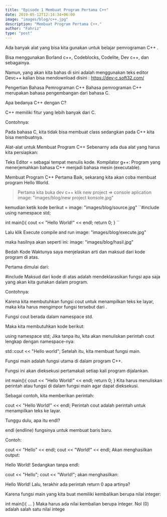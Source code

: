 ```yaml
---
title: "Episode 1 Membuat Program Pertama C++"
date: 2019-05-12T12:14:34+06:00
image: "images/blog/c++.jpg"
description: "Membuat Program Pertama C++."
author: "Fahriz"
type: "post"
---
```


Ada banyak alat yang bisa kita gunakan untuk belajar pemrograman C++ .

Bisa menggunakan Borland c++, Codeblocks, Codelite, Dev c++, dan sebagainya.

Namun, yang akan kita bahas di sini adalah menggunakan teks editor Devc++
kalian bisa mendownload disini : https://dev-c.soft32.com/

Pengertian Bahasa Pemrograman C++
Bahasa pemrograman C++ merupakan bahasa pengembangan dari bahasa C.

Apa bedanya C++ dengan C?

C++ memiliki fitur yang lebih banyak dari C.

Contohnya:

Pada bahasa C, kita tidak bisa membuat class sedangkan pada C++ kita bisa membuatnya.

Alat-alat untuk Membuat Program C++
Sebenarny ada dua alat yang harus kita persiapkan:

Teks Editor = sebagai tempat menulis kode.
Kompilator g++: Program yang menerjemahkan bahasa C++ menjadi bahasa mesin (executable).

Membuat Program C++ Pertama
Baik, sekarang kita akan coba membuat program Hello World.

>Pertama
kita buka dev c++ klik new project => console aplication
image: "images/blog/new project konsole.jpg"


kemudian ketik kode berikut =
 image: "images/blog/source.jpg"
 ``#include <iostream>
 using namespace std;

 int main(){
    cout << "Hello World!" << endl;
   return 0;
 }  ``

Lalu klik Execute compile and run
image: "images/blog/execute.jpg"

maka hasilnya akan seperti ini:
image: "images/blog/hasil.jpg"

 



Bedah Kode
Waktunya saya menjelaskan arti dan maksud dari kode program di atas.

Pertama dimulai dari:

#include <iostream>
Maksud dari kode di atas adalah mendeklarasikan fungsi apa saja yang akan kita gunakan dalam program.

Contohnya:

Karena kita membutuhkan fungsi cout untuk menampilkan teks ke layar, maka kita harus mengimpor fungsi tersebut dari <iostream>.

Fungsi cout berada dalam namespace std.

Maka kita membutuhkan kode berikut:

using namespace std;
Jika tanpa itu, kita akan menuliskan perintah cout lengkap dengan namespace-nya:

std::cout << "Hello world";
Setelah itu, kita membuat fungsi main.

Fungsi main adalah fungsi utama di dalam program C++.

Fungsi ini akan dieksekusi pertamakali setiap kali program dijalankan.

int main(){
    cout << "Hello World!" << endl;
    return 0;
}
Kita harus menuliskan perintah atau fungsi di dalam fungsi main agar dapat dieksekusi.

Sebagai contoh, kita memberikan perintah:

cout << "Hello World!" << endl;
Perintah cout adalah perintah untuk menampilkan teks ke layar.

Tunggu dulu, apa itu endl?

endl (endline) fungsinya untuk membuat baris baru.

Contoh:

cout << "Hello" << endl;
cout << "World!" << endl;
Akan menghasilkan output:

Hello
World!
Sedangkan tanpa endl:

cout << "Hello";
cout << "World!";
akan menghasilkan:

Hello World!
Lalu, terakhir ada perintah return 0 apa artinya?

Karena fungsi main yang kita buat memiliki kembalikan berupa nilai integer:

int main(){
    ...
}
Maka harus ada nilai kembalian berupa integer. Nol (0) adalah salah satu nilai intege
